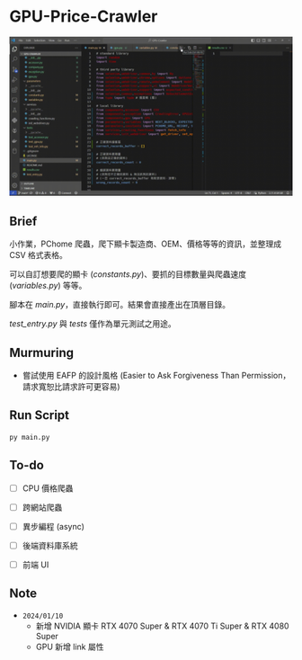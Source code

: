 # GPU-Price-Crawler

![crawler-short](package/tests/crawler-short.gif)

## Brief

小作業，PChome 爬蟲，爬下顯卡製造商、OEM、價格等等的資訊，並整理成 CSV 格式表格。

可以自訂想要爬的顯卡 (*constants.py*)、要抓的目標數量與爬蟲速度 (*variables.py*) 等等。

腳本在 *main.py*，直接執行即可。結果會直接產出在頂層目錄。

*test_entry.py* 與 *tests* 僅作為單元測試之用途。

## Murmuring

+ 嘗試使用 EAFP 的設計風格 (Easier to Ask Forgiveness Than Permission，請求寬恕比請求許可更容易)

## Run Script

```bash
py main.py
```

## To-do
+ [ ] CPU 價格爬蟲
+ [ ] 跨網站爬蟲
+ [ ] 異步編程 (async)
+ [ ] 後端資料庫系統
+ [ ] 前端 UI


## Note
+ `2024/01/10`
   + 新增 NVIDIA 顯卡 RTX 4070 Super & RTX 4070 Ti Super & RTX 4080 Super
   + GPU 新增 link 屬性

